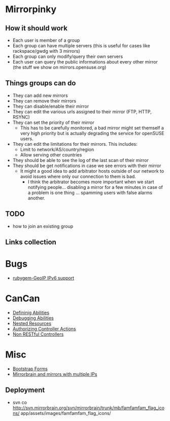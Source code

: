  Mirrorpinky
=============

 How it should work
--------------------

* Each user is member of a group
* Each group can have multiple servers (this is useful for cases like
  rackspace/gwdg with 3 mirrors)
* Each group can only modify/query their own servers
* Each user can query the public informations about every other mirror
  (the stuff we show on mirrors.opensuse.org)

 Things groups can do
----------------------

* They can add new mirrors
* They can remove their mirrors
* They can disable/enable their mirror
* They can edit the various urls assigned to their mirror (FTP, HTTP, RSYNC)
* They can set the priority of their mirror
  * This has to be carefully monitored, a bad mirror might set themself a very
    high priority but is actually degrading the service for openSUSE users.
* They can edit the limitations for their mirrors. This includes:
  * Limit to network/AS/country/region
  * Allow serving other countries
* They should be able to see the log of the last scan of their mirror
* They should be get notifications in case we see errors with their mirror
  * It might a good idea to add arbitrator hosts outside of our network to avoid
    issues where only our connection to them is bad.
    * I think the arbitrator becomes more important when we start notifying
      people... disabling a mirror for a few minutes in case of a problem is one
      thing ... spamming users with false alarms another.


 TODO
------
* how to join an existing group

 Links collection
------------------

 Bugs
======

* [rubygem-GeoIP IPv6 support](https://github.com/cjheath/geoip/issues/17)

 CanCan
========

* [Defininig Abilities](https://github.com/ryanb/cancan/wiki/defining-abilities)
* [Debugging Abilities](https://github.com/ryanb/cancan/wiki/Debugging-Abilities)
* [Nested Resources](https://github.com/ryanb/cancan/wiki/Nested-Resources)
* [Authorizing Controller Actions](https://github.com/ryanb/cancan/wiki/authorizing-controller-actions)
* [Non RESTful Controllers](https://github.com/ryanb/cancan/wiki/Non-RESTful-Controllers)

 Misc
======

* [Bootstrap Forms](http://getbootstrap.com/css/#forms)
* [Mirrorbrain and mirrors with multiple IPs](http://mirrorbrain.org/archive/mirrorbrain/0042.html)

 Deployment
------------

- svn co http://svn.mirrorbrain.org/svn/mirrorbrain/trunk/mb/famfamfam_flag_icons/ app/assets/images/famfamfam_flag_icons/
